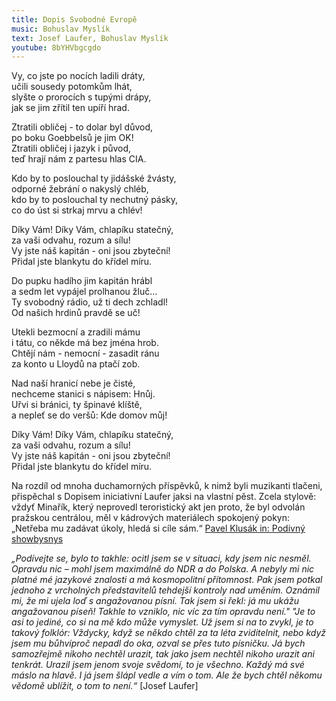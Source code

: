 ```yaml
---
title: Dopis Svobodné Evropě
music: Bohuslav Myslík
text: Josef Laufer, Bohuslav Myslík
youtube: 8bYHVbgcgdo
---
```


Vy, co jste po nocích ladili dráty,   
učili sousedy potomkům lhát,   
slyšte o prorocích s tupými drápy,   
jak se jim zřítil ten upíří hrad.   

Ztratili obličej - to dolar byl důvod,   
po boku Goebbelsů je jim OK!   
Ztratili obličej i jazyk i původ,   
teď hrají nám z partesu hlas CIA.   

Kdo by to poslouchal ty jidášské žvásty,   
odporné žebrání o nakyslý chléb,   
kdo by to poslouchal ty nechutný pásky,   
co do úst si strkaj mrvu a chlév!   

Díky Vám! Díky Vám, chlapíku statečný,   
za vaši odvahu, rozum a sílu!   
Vy jste náš kapitán - oni jsou zbyteční!   
Přidal jste blankytu do křídel míru.   

Do pupku hadího jim kapitán hrábl   
a sedm let vypájel prolhanou žluč...   
Ty svobodný rádio, už ti dech zchladl!   
Od našich hrdinů pravdě se uč!   

Utekli bezmocní a zradili mámu   
i tátu, co někde má bez jména hrob.   
Chtějí nám - nemocní - zasadit ránu   
za konto u Lloydů na ptačí zob.   

Nad naší hranicí nebe je čisté,   
nechceme stanici s nápisem: Hnůj.   
Uřvi si bránici, ty špinavé klíště,   
a nepleť se do veršů: Kde domov můj!   

Díky Vám! Díky Vám, chlapíku statečný,   
za vaši odvahu, rozum a sílu!   
Vy jste náš kapitán - oni jsou zbyteční!   
Přidal jste blankytu do křídel míru. 
   
Na rozdíl od mnoha duchamorných příspěvků, k nimž byli muzikanti tlačeni, přispěchal s Dopisem iniciativní Laufer jaksi na vlastní pěst. Zcela stylově: vždyť Minařík, který neprovedl teroristický akt jen proto, že byl odvolán pražskou centrálou, měl v kádrových materiálech spokojený pokyn: „Netřeba mu zadávat úkoly, hledá si cíle sám.“ 
[Pavel Klusák in: Podivný showbysnys](https://vltava.rozhlas.cz/podivny-showbyznys-propaganda-agitace-a-absurdita-v-ceske-pop-music-70-a-80-let-6951623)

*„Podívejte se, bylo to takhle: ocitl jsem se v situaci, kdy jsem nic nesměl. Opravdu nic – mohl jsem maximálně do NDR a do Polska. A nebyly mi nic platné mé jazykové znalosti a má kosmopolitní přítomnost. Pak jsem potkal jednoho z vrcholných představitelů tehdejší kontroly nad uměním. Oznámil mi, že mi ujela loď s angažovanou písní. Tak jsem si řekl: já mu ukážu angažovanou píseň! Takhle to vzniklo, nic víc za tím opravdu není."
"Je to asi to jediné, co si na mě kdo může vymyslet. Už jsem si na to zvykl, je to takový folklór: Vždycky, když se někdo chtěl za ta léta zviditelnit, nebo když jsem mu bůhvíproč nepadl do oka, ozval se přes tuto písničku. Já bych samozřejmě nikoho nechtěl urazit, tak jako jsem nechtěl nikoho urazit ani tenkrát. Urazil jsem jenom svoje svědomí, to je všechno. Každý má své máslo na hlavě. I já jsem šlápl vedle a vím o tom. Ale že bych chtěl někomu vědomě ublížit, o tom to není.“*
[Josef Laufer]

